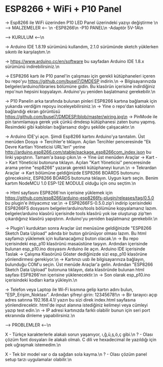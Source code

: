 # ESP8266 + WiFi + P10 Panel
-> Esp8266 ile WiFi üzerinden P10 LED Panel üzerindeki yazıyı değiştirme
\n
--> MALZEMELER <-- \n
-ESP8266\n
-P10 PANEL\n
-Adaptör 5V-1A\n

--> KURULUM <--\n

-> Arduino IDE 1.8.19 sürümünü kullandım, 2.1.0 sürümünde sketch yüklerken sıkıntı ile karşılaştım.\n

-> https://www.arduino.cc/en/software bu sayfadan Arduino IDE 1.8.x sürümünü indirebilirsiniz.\n

-> ESP8266 kartı ile P10 panel'in çalışması için gerekli kütüphaneleri içeren bu repo'yu https://github.com/busel7/DMDESP indirin.\n
-> Bilgisayarınızda belgeler/arduino/libraries bölümüne gidin. Bu klasörün içerisine indirdiğiniz repo'nun hepsini kopyalayın. Arduino'yu yeniden başlatmanız gerekebilir.\n

-> P10 Panelin arka tarafında bulunan pinleri ESP8266 kartına bağlamak için yukarıda verdiğim repoyu inceleyebilirsiniz.\n
-> Yine o repo'dan kabloların bağlandığı ekran görüntüsü https://github.com/busel7/DMDESP/blob/master/wiring.jpg\n
-> PinMode ile pin tanımlamaya gerek yok çünkü dmdesp kütüphanesi zaten bunu yapmış. Resimdeki gibi kabloları bağlarsanız doğru şekilde çalışacaktır.\n

-> Arduino IDE'yi açın. Şimdi Esp8266 kartını Arduino'ya tanıtalım. Üst menüden Dosya -> Tercihler'e tıklayın. Açılan Tercihler penceresinde "Ek Devre Kartları Yöneticisi URL'leri" yerine http://arduino.esp8266.com/stable/package_esp8266com_index.json bu linki yapıştırın. Tamam'a basıp çıkın.\n
-> Yine üst menüden Araçlar -> Kart -> Kart Yöneticisi butonuna tıklayın. Açılan "Kart Yöneticisi" penceresinde arama yerine "esp8266" yazarak gerekli kütüphaneyi kurun.\n
-> Tekrardan Araçlar -> Kart bölümüne geldiğinizde ESP8266 BOARDS butonunu göreceksiniz, ESP8266 BOARDS butonuna tıklayın. Uygun kartı seçin. Benim kartım NodeMCU 1.0 ESP-12E MODULE olduğu için onu seçtim.\n

-> Html sayfasını ESP8266'nın içerisine yüklemek için https://github.com/esp8266/arduino-esp8266fs-plugin/releases/tag/0.5.0 bu plugin'e ihtiyacımız var.\n
-> ESP8266FS-0.5.0.zip'i indirip içerisindeki ESP8266FS dosyasını belgeler/arduino/tools bölümüne kopyalamanız lazım. belgeler/arduino klasörü içerisinde tools klasörü yok ise oluşturup zip'ten çıkardığınız klasörü yapıştırın. Arduino'yu yeniden başlatmanız gerekebilir.\n

-> Plugin'i kurduktan sonra Araçlar üst menüsüne geldiğinizde "ESP8266 Sketch Data Upload" adında bir buton görünüyor olması lazım. Bu html sayfamızı yüklemek için kullanacağımız buton olacak.\n
-> Bu repo içerisindeki esp_p10 klasörünü masaüstüne taşıyın. Ardından içerisinde bulunan esp_p10.ino dosyasını Arduino ile açın. Arduino IDE içerisinde Taslak -> Çalışma Klasörünü Göster dediğinizde sizi esp_p10 klasörüne yönlendirmesi gerekiyor.\n
-> Kartınızı usb ile bilgisayarınıza bağlayın, bulunduğu COM'u seçin. Üst menüde Araçlar'a gelin. Ardından "ESP8266 Sketch Data Upload" butonuna tıklayın, data klasöründe bulunan html sayfası ESP8266'nın içerisine yüklenecektir.\n
-> Son olarak esp_p10.ino içerisindeki kodları karta yükleyin.\n

-> Telefon veya Laptop ile Wi-Fi kısmına gelip kartın adını bulun, "ESP_Erişim_Noktası". Ardından şifreyi girin: 12345678!\n
-> Bir tarayıcı açıp adres satırına 192.168.4.1/ yazın bu sizi direk index.html sayfasına yönlendirecektir. html'de input alanına istediğiniz kelimeyi veya cümleyi yazıp test edin.\n
-> IP adresi kartınızda farklı olabilir bunun için seri port ekranında dinleme yapabilirsiniz.\n

--> PROBLEMLER <--\n

X - Türkçe karakterlerle alakalı sorun yaşanıyor, ı,ğ,ü,ş,ö,ç gibi.\n
? - Olası çözüm font dosyaları ile alakalı olmalı. C dili ve hexadecimal ile yazıldığı için pek uğraşmak istemedim.\n

X - Tek bir model var o da sağdan sola kayma.\n
? - Olası çözüm panel setup tarzı uygulamalar olabilir.\n
